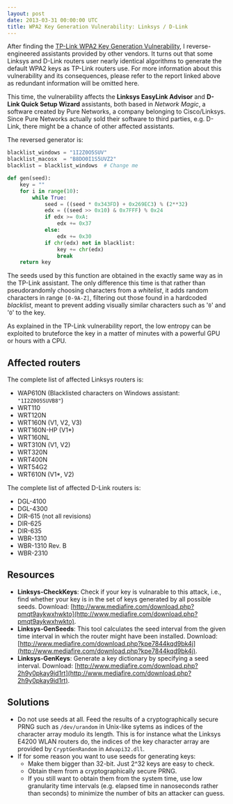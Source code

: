 ```yaml
---
layout: post
date: 2013-03-31 00:00:00 UTC
title: WPA2 Key Generation Vulnerability: Linksys / D-Link
---
```


After finding the [TP-Link WPA2 Key Generation Vulnerability](2013-03-08-wpa2-vulnerability-tplink.md), I reverse-engineered assistants provided by other vendors. It turns out that some Linksys and D-Link routers user nearly identical algorithms to generate the default WPA2 keys as TP-Link routers use. For more information about this vulnerability and its consequences, please refer to the report linked above as redundant information will be omitted here.

This time, the vulnerability affects the **Linksys EasyLink Advisor** and **D-Link Quick Setup Wizard** assistants, both based in *Network Magic*, a software created by Pure Networks, a company belonging to Cisco/Linksys. Since Pure Networks actually sold their software to third parties, e.g. D-Link, there might be a chance of other affected assistants.

The reversed generator is:

```python
blacklist_windows = "1I2Z0O5SUV"
blacklist_macosx  = "B8DO0I1S5UVZ2"
blacklist = blacklist_windows  # Change me

def gen(seed):
    key = ""
    for i in range(10):
        while True:
            seed = ((seed * 0x343FD) + 0x269EC3) % (2**32)
            edx = ((seed >> 0x10) & 0x7FFF) % 0x24
            if edx >= 0xA:
                edx += 0x37
            else:
                edx += 0x30
            if chr(edx) not in blacklist:
                key += chr(edx)
                break
    return key
```

The seeds used by this function are obtained in the exactly same way as in the TP-Link assistant. The only difference this time is that rather than pseudorandomly choosing characters from a *whitelist*, it adds random characters in range `[0-9A-Z]`, filtering out those found in a hardcoded *blacklist*, meant to prevent adding visually similar characters such as '`0`' and '`O`' to the key.

As explained in the TP-Link vulnerability report, the low entropy can be exploited to bruteforce the key in a matter of minutes with a powerful GPU or hours with a CPU.


## Affected routers

The complete list of affected Linksys routers is:

* WAP610N (Blacklisted characters on Windows assistant: `"1I2Z0O5SUVB8"`)
* WRT110
* WRT120N
* WRT160N (V1, V2, V3)
* WRT160N-HP (V1*)
* WRT160NL
* WRT310N (V1, V2)
* WRT320N
* WRT400N
* WRT54G2
* WRT610N (V1*, V2)
	
The complete list of affected D-Link routers is:

* DGL-4100
* DGL-4300
* DIR-615 (not all revisions)
* DIR-625
* DIR-635
* WBR-1310
* WBR-1310 Rev. B
* WBR-2310


## Resources

* __Linksys-CheckKeys__: Check if your key is vulnarable to this attack, i.e., find whether your key is in the set of keys generated by all possible seeds. Download: [http://www.mediafire.com/download.php?pmqt9aykwxhwkto](http://www.mediafire.com/download.php?pmqt9aykwxhwkto).
* __Linksys-GenSeeds__: This tool calculates the seed interval from the given time interval in which the router might have been installed. Download: [http://www.mediafire.com/download.php?kpe7844kqd9bk4j](http://www.mediafire.com/download.php?kpe7844kqd9bk4j).
* __Linksys-GenKeys__: Generate a key dictionary by specifying a seed interval. Download: [http://www.mediafire.com/download.php?2h9y0pkay9id1rt](http://www.mediafire.com/download.php?2h9y0pkay9id1rt).


## Solutions

* Do not use seeds at all. Feed the results of a cryptographically secure PRNG such as `/dev/urandom` in Unix-like sytems as indices of the character array modulo its length. This is for instance what the Linksys E4200 WLAN routers do, the indices of the key character array are provided by `CryptGenRandom` in `Advapi32.dll`.
* If for some reason you want to use seeds for generating keys:
  * Make them bigger than 32-bit. Just 2^32 keys are easy to check.
  * Obtain them from a cryptographically secure PRNG.
  * If you still want to obtain them from the system time, use low granularity time intervals (e.g. elapsed time in nanoseconds rather than seconds) to minimize the number of bits an attacker can guess. 
